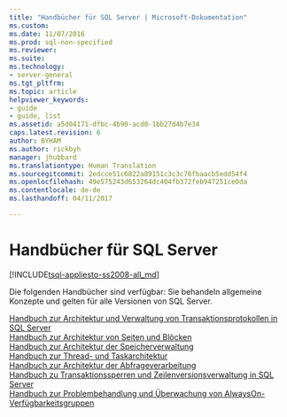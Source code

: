 ```yaml
---
title: "Handbücher für SQL Server | Microsoft-Dokumentation"
ms.custom: 
ms.date: 11/07/2016
ms.prod: sql-non-specified
ms.reviewer: 
ms.suite: 
ms.technology:
- server-general
ms.tgt_pltfrm: 
ms.topic: article
helpviewer_keywords:
- guide
- guide, list
ms.assetid: a5d04171-dfbc-4b90-acd0-1bb27d4b7e34
caps.latest.revision: 6
author: BYHAM
ms.author: rickbyh
manager: jhubbard
ms.translationtype: Human Translation
ms.sourcegitcommit: 2edcce51c6822a89151c3c3c76fbaacb5edd54f4
ms.openlocfilehash: 49e575243d653264dc404fb372feb947251ce0da
ms.contentlocale: de-de
ms.lasthandoff: 04/11/2017

---
```

# <a name="sql-server-guides"></a>Handbücher für SQL Server
[!INCLUDE[tsql-appliesto-ss2008-all_md](../includes/tsql-appliesto-ss2008-all-md.md)]

Die folgenden Handbücher sind verfügbar: Sie behandeln allgemeine Konzepte und gelten für alle Versionen von SQL Server.

[Handbuch zur Architektur und Verwaltung von Transaktionsprotokollen in SQL Server](../relational-databases/sql-server-transaction-log-architecture-and-management-guide.md)  
[Handbuch zur Architektur von Seiten und Blöcken](../relational-databases/pages-and-extents-architecture-guide.md)   
[Handbuch zur Architektur der Speicherverwaltung](../relational-databases/memory-management-architecture-guide.md)   
[Handbuch zur Thread- und Taskarchitektur](../relational-databases/thread-and-task-architecture-guide.md)  
[Handbuch zur Architektur der Abfrageverarbeitung](../relational-databases/query-processing-architecture-guide.md)  
[Handbuch zu Transaktionssperren und Zeilenversionsverwaltung in SQL Server](https://msdn.microsoft.com/library/jj856598)  
[Handbuch zur Problembehandlung und Überwachung von AlwaysOn-Verfügbarkeitsgruppen](http://msdn.microsoft.com/library/dn135328)

